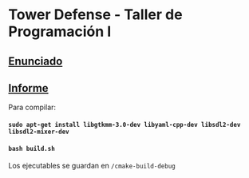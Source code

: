 # Tower Defense - Taller de Programación I

## [Enunciado](https://drive.google.com/file/d/0BxzMpd1uc48tWWphb1NMVVppTkU/view?usp=sharing)
## [Informe](https://docs.google.com/document/d/1e3LkHYn57xLM4v-8pcsPrcFFL5O7Mjm2l2rr5pzXS2s/edit?usp=sharing)

Para compilar:       
#### `sudo apt-get install libgtkmm-3.0-dev libyaml-cpp-dev libsdl2-dev libsdl2-mixer-dev`
#### `bash build.sh`
Los ejecutables se guardan en `/cmake-build-debug`
